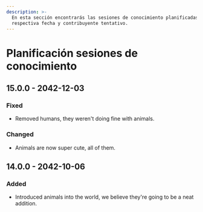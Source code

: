 ```yaml
---
description: >-
  En esta sección encontrarás las sesiones de conocimiento planificadas con su
  respectiva fecha y contribuyente tentativo.
---
```


# Planificación sesiones de conocimiento

## 15.0.0 - 2042-12-03

### Fixed

* Removed humans, they weren't doing fine with animals.

### Changed

* Animals are now super cute, all of them.

## 14.0.0 - 2042-10-06

### Added

* Introduced animals into the world, we believe they're going to be a neat addition.



